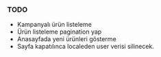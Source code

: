 ### TODO

-  Kampanyalı ürün listeleme
-  Ürün listeleme pagination yap
-  Anasayfada yeni ürünleri gösterme
-  Sayfa kapatılınca localeden user verisi silinecek.






